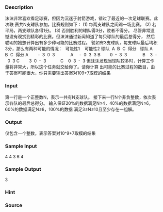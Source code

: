 
### Description
沫沫非常喜欢看足球赛，但因为沉迷于射箭游戏，错过了最近的一次足球联赛。此次联 赛共N支球队参加，比赛规则如下： 
(1) 每两支球队之间踢一场比赛。 (2) 若平局，两支球队各得1分。 
(3) 否则胜利的球队得3分，败者不得分。 
尽管非常遗憾没有观赏到精彩的比赛，但沫沫通过新闻知道了每只球队的最后总得分， 然后聪明的她想计算出有多少种可能的比赛过程。 
譬如有3支球队，每支球队最后均积3分，那么有两种可能的情况：
 可能性1    可能性2 
球队  A  B  C  得分   球队 A  B  C  得分 
A        -  3  0  3             A     -  0  3  3 
B        0  -  3  3             B    3  -  0  3 
C        3  0  -  3            C    0  3  -  3 
但沫沫发现当球队较多时，计算工作量将非常大，所以这个任务就交给你了。请你计算 出可能的比赛过程的数目，由于答案可能很大，你只需要输出答案对109+7取模的结果
### Input
第一行是一个正整数N，表示一共有N支球队。 接下来一行N个非负整数，依次表示各队的最后总得分。 
输入保证20%的数据满足N≤4，40%的数据满足N≤6，60%的数据满足N≤8，100%的数据 满足3≤N≤10且至少存在一组解。 

### Output
仅包含一个整数，表示答案对10^9+7取模的结果
### Sample Input
4
4 3 6 4 
### Sample Output
3
### Hint

### Source
